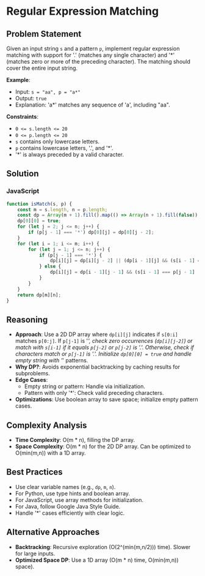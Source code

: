 # Regular Expression Matching

## Problem Statement
Given an input string `s` and a pattern `p`, implement regular expression matching with support for '.' (matches any single character) and '*' (matches zero or more of the preceding character). The matching should cover the entire input string.

**Example**:
- Input: `s = "aa", p = "a*"`
- Output: `true`
- Explanation: 'a*' matches any sequence of 'a', including "aa".

**Constraints**:
- `0 <= s.length <= 20`
- `0 <= p.length <= 20`
- `s` contains only lowercase letters.
- `p` contains lowercase letters, '.', and '*'.
- '*' is always preceded by a valid character.

## Solution

### JavaScript
```javascript
function isMatch(s, p) {
    const m = s.length, n = p.length;
    const dp = Array(m + 1).fill().map(() => Array(n + 1).fill(false));
    dp[0][0] = true;
    for (let j = 2; j <= n; j++) {
        if (p[j - 1] === '*') dp[0][j] = dp[0][j - 2];
    }
    for (let i = 1; i <= m; i++) {
        for (let j = 1; j <= n; j++) {
            if (p[j - 1] === '*') {
                dp[i][j] = dp[i][j - 2] || (dp[i - 1][j] && (s[i - 1] === p[j - 2] || p[j - 2] === '.'));
            } else {
                dp[i][j] = dp[i - 1][j - 1] && (s[i - 1] === p[j - 1] || p[j - 1] === '.');
            }
        }
    }
    return dp[m][n];
}
```

## Reasoning
- **Approach**: Use a 2D DP array where `dp[i][j]` indicates if `s[0:i]` matches `p[0:j]`. If `p[j-1]` is '*', check zero occurrences (`dp[i][j-2]`) or match with `s[i-1]` if it equals `p[j-2]` or `p[j-2]` is '.'. Otherwise, check if characters match or `p[j-1]` is '.'. Initialize `dp[0][0] = true` and handle empty string with '*' patterns.
- **Why DP?**: Avoids exponential backtracking by caching results for subproblems.
- **Edge Cases**:
  - Empty string or pattern: Handle via initialization.
  - Pattern with only '*': Check valid preceding characters.
- **Optimizations**: Use boolean array to save space; initialize empty pattern cases.

## Complexity Analysis
- **Time Complexity**: O(m * n), filling the DP array.
- **Space Complexity**: O(m * n) for the 2D DP array. Can be optimized to O(min(m,n)) with a 1D array.

## Best Practices
- Use clear variable names (e.g., `dp`, `m`, `n`).
- For Python, use type hints and boolean array.
- For JavaScript, use array methods for initialization.
- For Java, follow Google Java Style Guide.
- Handle '*' cases efficiently with clear logic.

## Alternative Approaches
- **Backtracking**: Recursive exploration (O(2^(min(m,n/2))) time). Slower for large inputs.
- **Optimized Space DP**: Use a 1D array (O(m * n) time, O(min(m,n)) space).